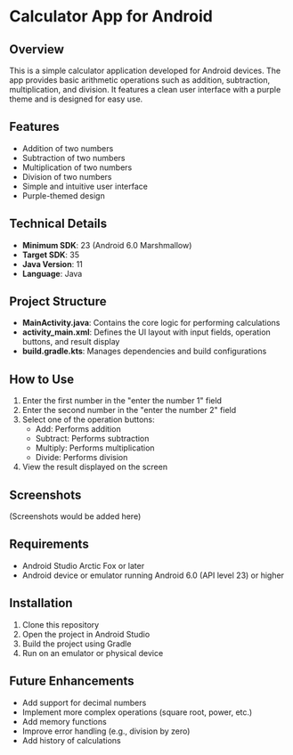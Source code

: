 # Calculator App for Android

## Overview
This is a simple calculator application developed for Android devices. The app provides basic arithmetic operations such as addition, subtraction, multiplication, and division. It features a clean user interface with a purple theme and is designed for easy use.

## Features
- Addition of two numbers
- Subtraction of two numbers
- Multiplication of two numbers
- Division of two numbers
- Simple and intuitive user interface
- Purple-themed design

## Technical Details
- **Minimum SDK**: 23 (Android 6.0 Marshmallow)
- **Target SDK**: 35
- **Java Version**: 11
- **Language**: Java

## Project Structure
- **MainActivity.java**: Contains the core logic for performing calculations
- **activity_main.xml**: Defines the UI layout with input fields, operation buttons, and result display
- **build.gradle.kts**: Manages dependencies and build configurations

## How to Use
1. Enter the first number in the "enter the number 1" field
2. Enter the second number in the "enter the number 2" field
3. Select one of the operation buttons:
   - Add: Performs addition
   - Subtract: Performs subtraction
   - Multiply: Performs multiplication
   - Divide: Performs division
4. View the result displayed on the screen

## Screenshots
(Screenshots would be added here)

## Requirements
- Android Studio Arctic Fox or later
- Android device or emulator running Android 6.0 (API level 23) or higher

## Installation
1. Clone this repository
2. Open the project in Android Studio
3. Build the project using Gradle
4. Run on an emulator or physical device

## Future Enhancements
- Add support for decimal numbers
- Implement more complex operations (square root, power, etc.)
- Add memory functions
- Improve error handling (e.g., division by zero)
- Add history of calculations
